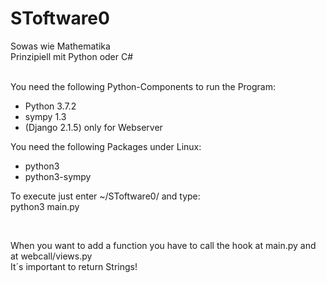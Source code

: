 # SToftware0
Sowas wie Mathematika<br>
Prinzipiell mit Python oder C#
<br><br>

<p>
You need the following Python-Components to run the Program:<br>
<ul>
<li>Python 3.7.2</li>
<li>sympy 1.3</li>
<li>(Django 2.1.5) only for Webserver</li>
</ul>
</p>

<p>
You need the following Packages under Linux:<br>
<ul>
<li>python3</li>
<li>python3-sympy</li>
</ul>
</p>
<p>
To execute just enter ~/SToftware0/ and type:<br>
python3 main.py
</p>

<br>
<p>
When you want to add a function you have to call the hook at main.py and at webcall/views.py
<br>It´s important to return Strings!
</p>